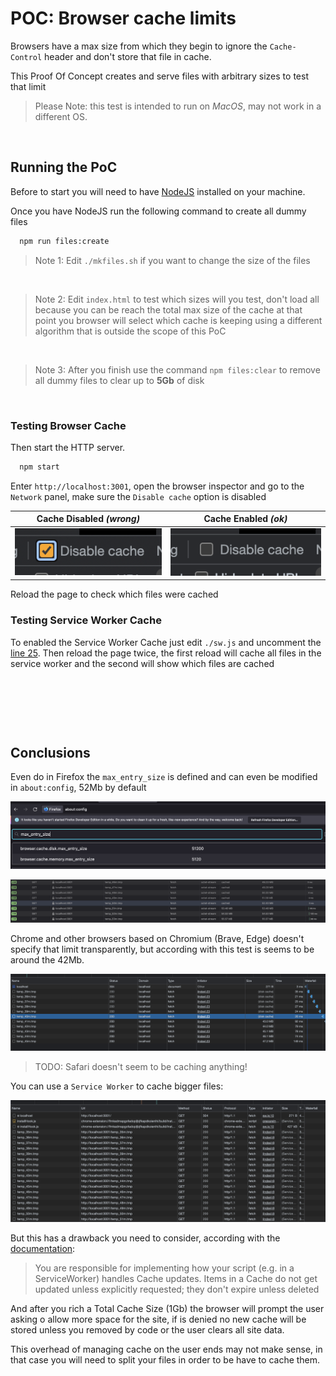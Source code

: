 # POC: Browser cache limits

Browsers have a max size from which they begin to ignore the `Cache-Control` header and don't store that file in cache.

This Proof Of Concept creates and serve files with arbitrary sizes to test that limit

> Please Note: this test is intended to run on *MacOS*, may not work in a different OS.

  &nbsp;

## Running the PoC

Before to start you will need to have [NodeJS](https://nodejs.org/en/) installed on your machine.

Once you have NodeJS run the following command to create all dummy files

```bash
  npm run files:create
```

> Note 1: Edit `./mkfiles.sh` if you want to change the size of the files

  &nbsp;

> Note 2: Edit `index.html` to test which sizes will you test, don't load all because you can be reach the total max size of the cache at that point you browser will select which cache is keeping using a different algorithm that is outside the scope of this PoC

  &nbsp;

> Note 3: After you finish use the command `npm files:clear` to remove all dummy files to clear up to **5Gb** of disk

  &nbsp;

### Testing Browser Cache

Then start the HTTP server.

```bash
  npm start
```

Enter `http://localhost:3001`, open the browser inspector and go to the `Network` panel, make sure the `Disable cache` option is disabled

| Cache Disabled *(wrong)* | Cache Enabled *(ok)* |
| ------------------------ | -------------------- |
| ![cache-disabled](./images/cache-disable.png) | ![cache-enabled](./images/cache-enable.png) |

Reload the page to check which files were cached

### Testing Service Worker Cache

To enabled the Service Worker Cache just edit `./sw.js` and uncomment the [line 25](./sw.js#L25). Then reload the page twice, the first reload will cache all files in the service worker and the second will show which files are cached

  &nbsp;

  &nbsp;

  &nbsp;

## Conclusions

Even do in Firefox the `max_entry_size` is defined and can even be modified in `about:config`, 52Mb by default

![firefox-max-entry-size](./images/firefox-max-entry-size.png)

![firefox-cache-limit](./images/firefox-cache-limit.png)

Chrome and other browsers based on Chromium (Brave, Edge) doesn't specify that limit transparently, but according with this test is seems to be around the 42Mb.

![chrome-cache-limit](./images/chrome-cache-limit.png)

> TODO: Safari doesn't seem to be caching anything!

You can use a `Service Worker` to cache bigger files:

![chrome-cache-sw](./images/chrome-cache-sw.png)

But this has a drawback you need to consider, according with the [documentation](https://developer.mozilla.org/en-US/docs/Web/API/Cache):

> You are responsible for implementing how your script (e.g. in a ServiceWorker) handles Cache updates. Items in a Cache do not get updated unless explicitly requested; they don't expire unless deleted

And after you rich a Total Cache Size (1Gb) the browser will prompt the user asking o allow more space for the site, if is denied no new cache will be stored unless you removed by code or the user clears all site data.

This overhead of managing cache on the user ends may not make sense, in that case you will need to split your files in order to be have to cache them.
